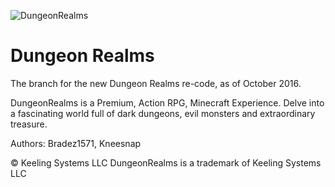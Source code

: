 ![DungeonRealms](http://i.imgur.com/HSCayEW.png)

Dungeon Realms
==========
The branch for the new Dungeon Realms re-code, as of October 2016.

DungeonRealms is a Premium, Action RPG, Minecraft Experience. Delve into a fascinating world full of dark dungeons, evil monsters and extraordinary treasure.

Authors:
Bradez1571, Kneesnap


© Keeling Systems LLC 
DungeonRealms is a trademark of Keeling Systems LLC 
